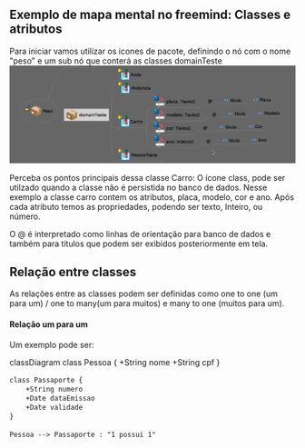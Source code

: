 ## Exemplo de mapa mental no freemind: Classes e atributos

Para iniciar vamos utilizar os icones de pacote, definindo o nó com o nome "peso" e um sub nó que conterá as classes domainTeste
![exemplo mapa](/imagens/classe.png)

Perceba os pontos principais dessa classe Carro: 
O ícone class, pode ser utilzado quando a classe não é persistida no banco de dados. 
Nesse exemplo a classe carro contem os atributos, placa, modelo, cor e ano. Após 
cada atributo temos as propriedades, podendo ser texto, Inteiro, ou número.

O @ é interpretado como linhas de orientação para banco de dados e também para titulos que podem ser exibidos posteriormente em tela. 

## Relação entre classes 

As relações entre as classes podem ser definidas como one to one (um para um) / one to many(um para muitos) e many to one (muitos para um). 

#### Relação um para um 
Um exemplo pode ser: 

classDiagram
    class Pessoa {
        +String nome
        +String cpf
    }

    class Passaporte {
        +String numero
        +Date dataEmissao
        +Date validade
    }

    Pessoa --> Passaporte : "1 possui 1"

